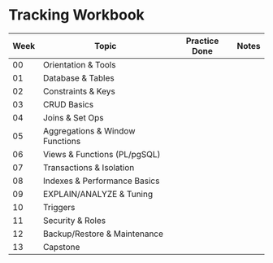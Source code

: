 # Tracking Workbook

| Week | Topic | Practice Done | Notes |
|------|-------|----------------|-------|
| 00 | Orientation & Tools |  |  |
| 01 | Database & Tables |  |  |
| 02 | Constraints & Keys |  |  |
| 03 | CRUD Basics |  |  |
| 04 | Joins & Set Ops |  |  |
| 05 | Aggregations & Window Functions |  |  |
| 06 | Views & Functions (PL/pgSQL) |  |  |
| 07 | Transactions & Isolation |  |  |
| 08 | Indexes & Performance Basics |  |  |
| 09 | EXPLAIN/ANALYZE & Tuning |  |  |
| 10 | Triggers |  |  |
| 11 | Security & Roles |  |  |
| 12 | Backup/Restore & Maintenance |  |  |
| 13 | Capstone |  |  |
